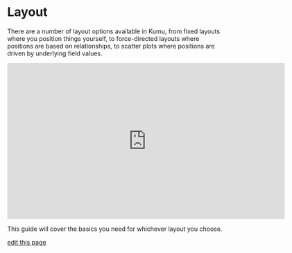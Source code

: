 # Layout
There are a number of layout options available in Kumu, from fixed layouts where you position things yourself, to force-directed layouts where positions are based on relationships, to scatter plots where positions are driven by underlying field values.

<iframe src="https://player.vimeo.com/video/172449633" width="640" height="360" frameborder="0" webkitallowfullscreen mozallowfullscreen allowfullscreen></iframe>

This guide will cover the basics you need for whichever layout you choose.

<span class="edit-link"><a href="https://github.com/kumu/docs/blob/master/guides/layouts.md" target="_blank"><i class="fa fa-github"></i> edit this page</a></span>
